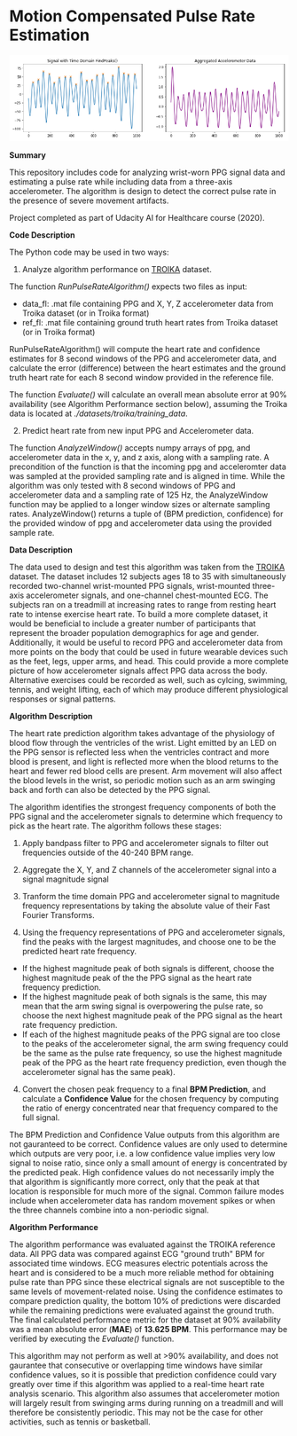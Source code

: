 # Motion Compensated Pulse Rate Estimation

![](PPG_ACC_plots.PNG)

**Summary**

This repository includes code for analyzing wrist-worn PPG signal data and estimating a pulse rate while including data from a three-axis accelerometer. The algorithm is design to detect the correct pulse rate in the presence of severe movement artifacts.

Project completed as part of Udacity AI for Healthcare course (2020).

**Code Description**

The Python code may be used in two ways:

1) Analyze algorithm performance on [TROIKA](https://ieeexplore.ieee.org/document/6905737) dataset.

The function *RunPulseRateAlgorithm()* expects two files as input:
- data_fl: .mat file containing PPG and X, Y, Z accelerometer data from Troika dataset (or in Troika format)
- ref_fl: .mat file containing ground truth heart rates from Troika dataset (or in Troika format)
       
RunPulseRateAlgorithm() will compute the heart rate and confidence estimates for 8 second windows of the PPG and accelerometer data, and calculate the error (difference) between the heart estimates and the ground truth heart rate for each 8 second window provided in the reference file.

The function *Evaluate()* will calculate an overall mean absolute error at 90% availability (see Algorithm Performance section below), assuming the Troika data is located at *./datasets/troika/training_data*.

2) Predict heart rate from new input PPG and Accelerometer data.

The function *AnalyzeWindow()* accepts numpy arrays of ppg, and accelerometer data in the x, y, and z axis, along with a sampling rate. A precondition of the function is that the incoming ppg and acceleromter data was sampled at the provided sampling rate and is aligned in time. While the algorithm was only tested with 8 second windows of PPG and accelerometer data and a sampling rate of 125 Hz, the AnalyzeWindow function may be applied to a longer window sizes or alternate sampling rates. AnalyzeWindow() returns a tuple of (BPM prediction, confidence) for the provided window of ppg and accelerometer data using the provided sample rate.

**Data Description**

The data used to design and test this algorithm was taken from the [TROIKA](https://ieeexplore.ieee.org/document/6905737) dataset. The dataset includes 12 subjects ages 18 to 35 with simultaneously recorded two-channel wrist-mounted PPG signals, wrist-mounted three-axis accelerometer signals, and one-channel chest-mounted ECG. The subjects ran on a treadmill at increasing rates to range from resting heart rate to intense exercise heart rate. To build a more complete dataset, it would be beneficial to include a greater number of participants that represent the broader population demographics for age and gender. Additionally, it would be useful to record PPG and accelerometer data from more points on the body that could be used in future wearable devices such as the feet, legs, upper arms, and head. This could provide a more complete picture of how accelerometer signals affect PPG data across the body. Alternative exercises could be recorded as well, such as cylcing, swimming, tennis, and weight lifting, each of which may produce different physiological responses or signal patterns.

**Algorithm Description**

The heart rate prediction algorithm takes advantage of the physiology of blood flow through the ventricles of the wrist. Light emitted by an LED on the PPG sensor is reflected less when the ventricles contract and more blood is present, and light is reflected more when the blood returns to the heart and fewer red blood cells are present. Arm movement will also affect the blood levels in the wrist, so periodic motion such as an arm swinging back and forth can also be detected by the PPG signal. 

The algorithm identifies the strongest frequency components of both the PPG signal and the accelerometer signals to determine which frequency to pick as the heart rate. The algorithm follows these stages:

1) Apply bandpass filter to PPG and accelerometer signals to filter out frequencies outside of the 40-240 BPM range.

2) Aggregate the X, Y, and Z channels of the accelerometer signal into a signal magnitude signal

2) Tranform the time domain PPG and accelerometer signal to magnitude frequency representations by taking the absolute value of their Fast Fourier Transforms.

3) Using the frequency representations of PPG and accelerometer signals, find the peaks with the largest magnitudes, and choose one to be the predicted heart rate frequency.

- If the highest magnitude peak of both signals is different, choose the highest magnitude peak of the the PPG signal as the heart rate frequency prediction.
- If the highest magnitude peak of both signals is the same, this may mean that the arm swing signal is overpowering the pulse rate, so choose the next highest magnitude peak of the PPG signal as the heart rate frequency prediction.
- If each of the highest magnitude peaks of the PPG signal are too close to the peaks of the accelerometer signal, the arm swing frequency could be the same as the pulse rate frequency, so use the highest magnitude peak of the PPG as the heart rate frequency prediction, even though the accelerometer signal has the same peak).

4) Convert the chosen peak frequency to a final **BPM Prediction**, and calculate a **Confidence Value** for the chosen frequency by computing the ratio of energy concentrated near that frequency compared to the full signal.

The BPM Prediction and Confidence Value outputs from this algorithm are not gauranteed to be correct. Confidence values are only used to determine which outputs are very poor, i.e. a low confidence value implies very low signal to noise ratio, since only a small amount of energy is concentrated by the predicted peak. High confidence values do not necessarily imply the that algorithm is significantly more correct, only that the peak at that location is responsible for much more of the signal. Common failure modes include when accelerometer data has random movement spikes or when the three channels combine into a non-periodic signal.

**Algorithm Performance**

The algorithm performance was evaluated against the TROIKA reference data. All PPG data was compared against ECG "ground truth" BPM for associated time windows. ECG measures electric potentials across the heart and is considered to be a much more reliable method for obtaining pulse rate than PPG since these electrical signals are not susceptible to the same levels of movement-related noise. Using the confidence estimates to compare prediction quality, the bottom 10% of predictions were discarded while the remaining predictions were evaluated against the ground truth. The final calculated performance metric for the dataset at 90% availability was a mean absolute error (**MAE**) of **13.625 BPM**. This performance may be verified by executing the *Evaluate()* function.

This algorithm may not perform as well at >90% availability, and does not gaurantee that consecutive or overlapping time windows have similar confidence values, so it is possible that prediction confidence could vary greatly over time if this algorithm was applied to a real-time heart rate analysis scenario. This algorithm also assumes that accelerometer motion will largely result from swinging arms during running on a treadmill and will therefore be consistently periodic. This may not be the case for other activities, such as tennis or basketball.
